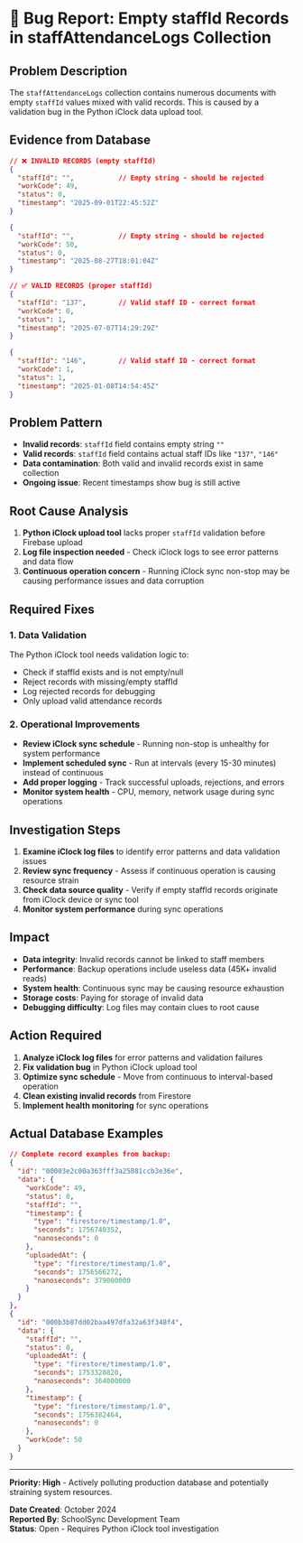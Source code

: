 # 🐛 Bug Report: Empty staffId Records in staffAttendanceLogs Collection

## **Problem Description**
The `staffAttendanceLogs` collection contains numerous documents with empty `staffId` values mixed with valid records. This is caused by a validation bug in the Python iClock data upload tool.

## **Evidence from Database**
```json
// ❌ INVALID RECORDS (empty staffId)
{
  "staffId": "",           // Empty string - should be rejected
  "workCode": 49,
  "status": 0,
  "timestamp": "2025-09-01T22:45:52Z"
}

{
  "staffId": "",           // Empty string - should be rejected
  "workCode": 50, 
  "status": 0,
  "timestamp": "2025-08-27T18:01:04Z"
}

// ✅ VALID RECORDS (proper staffId)
{
  "staffId": "137",        // Valid staff ID - correct format
  "workCode": 0,
  "status": 1,
  "timestamp": "2025-07-07T14:29:29Z"
}

{
  "staffId": "146",        // Valid staff ID - correct format
  "workCode": 1,
  "status": 1,
  "timestamp": "2025-01-08T14:54:45Z"
}
```

## **Problem Pattern**
- **Invalid records**: `staffId` field contains empty string `""`
- **Valid records**: `staffId` field contains actual staff IDs like `"137"`, `"146"`
- **Data contamination**: Both valid and invalid records exist in same collection
- **Ongoing issue**: Recent timestamps show bug is still active

## **Root Cause Analysis**
1. **Python iClock upload tool** lacks proper `staffId` validation before Firebase upload
2. **Log file inspection needed** - Check iClock logs to see error patterns and data flow
3. **Continuous operation concern** - Running iClock sync non-stop may be causing performance issues and data corruption

## **Required Fixes**

### **1. Data Validation**
The Python iClock tool needs validation logic to:
- Check if staffId exists and is not empty/null
- Reject records with missing/empty staffId
- Log rejected records for debugging
- Only upload valid attendance records

### **2. Operational Improvements**
- **Review iClock sync schedule** - Running non-stop is unhealthy for system performance
- **Implement scheduled sync** - Run at intervals (every 15-30 minutes) instead of continuous
- **Add proper logging** - Track successful uploads, rejections, and errors
- **Monitor system health** - CPU, memory, network usage during sync operations

## **Investigation Steps**
1. **Examine iClock log files** to identify error patterns and data validation issues
2. **Review sync frequency** - Assess if continuous operation is causing resource strain
3. **Check data source quality** - Verify if empty staffId records originate from iClock device or sync tool
4. **Monitor system performance** during sync operations

## **Impact**
- **Data integrity**: Invalid records cannot be linked to staff members
- **Performance**: Backup operations include useless data (45K+ invalid reads)
- **System health**: Continuous sync may be causing resource exhaustion
- **Storage costs**: Paying for storage of invalid data
- **Debugging difficulty**: Log files may contain clues to root cause

## **Action Required**
1. **Analyze iClock log files** for error patterns and validation failures
2. **Fix validation bug** in Python iClock upload tool
3. **Optimize sync schedule** - Move from continuous to interval-based operation
4. **Clean existing invalid records** from Firestore
5. **Implement health monitoring** for sync operations

## **Actual Database Examples**
```json
// Complete record examples from backup:
{
  "id": "00003e2c00a363fff3a25881ccb3e36e",
  "data": {
    "workCode": 49,
    "status": 0,
    "staffId": "",
    "timestamp": {
      "type": "firestore/timestamp/1.0",
      "seconds": 1756740352,
      "nanoseconds": 0
    },
    "uploadedAt": {
      "type": "firestore/timestamp/1.0",
      "seconds": 1756566272,
      "nanoseconds": 379000000
    }
  }
},
{
  "id": "000b3b87dd02baa497dfa32a63f348f4",
  "data": {
    "staffId": "",
    "status": 0,
    "uploadedAt": {
      "type": "firestore/timestamp/1.0",
      "seconds": 1753328820,
      "nanoseconds": 364000000
    },
    "timestamp": {
      "type": "firestore/timestamp/1.0",
      "seconds": 1756382464,
      "nanoseconds": 0
    },
    "workCode": 50
  }
}
```

---
**Priority: High** - Actively polluting production database and potentially straining system resources.

**Date Created**: October 2024  
**Reported By**: SchoolSync Development Team  
**Status**: Open - Requires Python iClock tool investigation